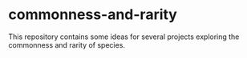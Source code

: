 commonness-and-rarity
=====================

This repository contains some ideas for several projects exploring the commonness and rarity of species.
